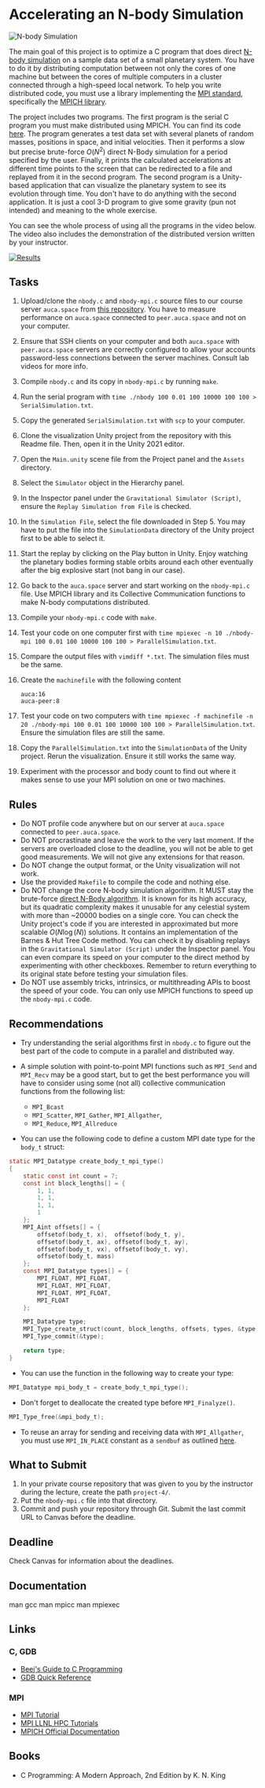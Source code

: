 Accelerating an N-body Simulation
=================================

![N-body Simulation](https://i.imgur.com/P3eAqMW.png)

The main goal of this project is to optimize a C program that does direct [N-body simulation](http://www.scholarpedia.org/article/N-body_simulations_(gravitational)) on a sample data set of a small planetary system. You have to do it by distributing computation between not only the cores of one machine but between the cores of multiple computers in a cluster connected through a high-speed local network. To help you write distributed code, you must use a library implementing the [MPI standard](https://www.mcs.anl.gov/research/projects/mpi), specifically the [MPICH library](https://www.mpich.org).

The project includes two programs. The first program is the serial C program you must make distributed using MPICH. You can find its code [here](https://github.com/toksaitov/nbody-starter). The program generates a test data set with several planets of random masses, positions in space, and initial velocities. Then it performs a slow but precise brute-force $O(N^2)$ direct N-Body simulation for a period specified by the user. Finally, it prints the calculated accelerations at different time points to the screen that can be redirected to a file and replayed from it in the second program. The second program is a Unity-based application that can visualize the planetary system to see its evolution through time. You don't have to do anything with the second application. It is just a cool 3-D program to give some gravity (pun not intended) and meaning to the whole exercise.

You can see the whole process of using all the programs in the video below. The video also includes the demonstration of the distributed version written by your instructor.

[![Results](https://i.imgur.com/AWRaQH4.png)](https://drive.google.com/open?id=1LLFR2NcRhT2R43SCoZ69322wU0EMG35S)

## Tasks

1. Upload/clone the `nbody.c` and `nbody-mpi.c` source files to our course server `auca.space` from [this repository](https://github.com/toksaitov/nbody-starter). You have to measure performance on `auca.space` connected to `peer.auca.space` and not on your computer.
2. Ensure that SSH clients on your computer and both `auca.space` with `peer.auca.space` servers are correctly configured to allow your accounts password-less connections between the server machines. Consult lab videos for more info.
3. Compile `nbody.c` and its copy in `nbody-mpi.c` by running `make`.
4. Run the serial program with `time ./nbody 100 0.01 100 10000 100 100 > SerialSimulation.txt`.
5. Copy the generated `SerialSimulation.txt` with `scp` to your computer.
6. Clone the visualization Unity project from the repository with this Readme file. Then, open it in the Unity 2021 editor.
7. Open the `Main.unity` scene file from the Project panel and the `Assets` directory.
8. Select the `Simulator` object in the Hierarchy panel.
9. In the Inspector panel under the `Gravitational Simulator (Script)`, ensure the `Replay Simulation from File` is checked.
10. In the `Simulation File`, select the file downloaded in Step 5. You may have to put the file into the `SimulationData` directory of the Unity project first to be able to select it.
11. Start the replay by clicking on the Play button in Unity. Enjoy watching the planetary bodies forming stable orbits around each other eventually after the big explosive start (not bang in our case).
12. Go back to the `auca.space` server and start working on the `nbody-mpi.c` file. Use MPICH library and its Collective Communication functions to make N-body computations distributed.
13. Compile your `nbody-mpi.c` code with `make`.
14. Test your code on one computer first with `time mpiexec -n 10 ./nbody-mpi 100 0.01 100 10000 100 100 > ParallelSimulation.txt`.
15. Compare the output files with `vimdiff *.txt`. The simulation files must be the same.
16. Create the `machinefile` with the following content

    ```
    auca:16
    auca-peer:8
    ```

17. Test your code on two computers with `time mpiexec -f machinefile -n 20 ./nbody-mpi 100 0.01 100 10000 100 100 > ParallelSimulation.txt`. Ensure the simulation files are still the same.
18. Copy the `ParallelSimulation.txt` into the `SimulationData` of the Unity project. Rerun the visualization. Ensure it still works the same way.
19. Experiment with the processor and body count to find out where it makes sense to use your MPI solution on one or two machines.

## Rules

* Do NOT profile code anywhere but on our server at `auca.space` connected to `peer.auca.space`.
* Do NOT procrastinate and leave the work to the very last moment. If the servers are overloaded close to the deadline, you will not be able to get good measurements. We will not give any extensions for that reason.
* Do NOT change the output format, or the Unity visualization will not work.
* Use the provided `Makefile` to compile the code and nothing else.
* Do NOT change the core N-body simulation algorithm. It MUST stay the brute-force [direct N-Body algorithm](http://www.scholarpedia.org/article/N-body_simulations_(gravitational)#Direct_methods). It is known for its high accuracy, but its quadratic complexity makes it unusable for any celestial system with more than ~20000 bodies on a single core. You can check the Unity project's code if you are interested in approximated but more scalable $O(N\log(N))$ solutions. It contains an implementation of the Barnes & Hut Tree Code method. You can check it by disabling replays in the `Gravitational Simulator (Script)` under the Inspector panel. You can even compare its speed on your computer to the direct method by experimenting with other checkboxes. Remember to return everything to its original state before testing your simulation files.
* Do NOT use assembly tricks, intrinsics, or multithreading APIs to boost the speed of your code. You can only use MPICH functions to speed up the `nbody-mpi.c` code.

## Recommendations

* Try understanding the serial algorithms first in `nbody.c` to figure out the best part of the code to compute in a parallel and distributed way.
* A simple solution with point-to-point MPI functions such as `MPI_Send` and `MPI_Recv` may be a good start, but to get the best performance you will have to consider using some (not all) collective communication functions from the following list:

    * `MPI_Bcast`
    * `MPI_Scatter`, `MPI_Gather`, `MPI_Allgather`,
    * `MPI_Reduce`, `MPI_Allreduce`

* You can use the following code to define a custom MPI date type for the `body_t` struct:

```c
static MPI_Datatype create_body_t_mpi_type()
{
    static const int count = 7;
    const int block_lengths[] = {
        1, 1,
        1, 1,
        1, 1,
        1
    };
    MPI_Aint offsets[] = {
        offsetof(body_t, x),  offsetof(body_t, y),
        offsetof(body_t, ax), offsetof(body_t, ay),
        offsetof(body_t, vx), offsetof(body_t, vy),
        offsetof(body_t, mass)
    };
    const MPI_Datatype types[] = {
        MPI_FLOAT, MPI_FLOAT,
        MPI_FLOAT, MPI_FLOAT,
        MPI_FLOAT, MPI_FLOAT,
        MPI_FLOAT
    };

    MPI_Datatype type;
    MPI_Type_create_struct(count, block_lengths, offsets, types, &type);
    MPI_Type_commit(&type);

    return type;
}
```

* You can use the function in the following way to create your type:

```c
MPI_Datatype mpi_body_t = create_body_t_mpi_type();
```

* Don't forget to deallocate the created type before `MPI_Finalyze()`.

```c
MPI_Type_free(&mpi_body_t);
```

* To reuse an array for sending and receiving data with `MPI_Allgather`, you must use `MPI_IN_PLACE` constant as a `sendbuf` as outlined [here](https://www.open-mpi.org/doc/v3.0/man3/MPI_Allgather.3.php).

## What to Submit

1. In your private course repository that was given to you by the instructor during the lecture, create the path `project-4/`.
2. Put the `nbody-mpi.c` file into that directory.
3. Commit and push your repository through Git. Submit the last commit URL to Canvas before the deadline.

## Deadline

Check Canvas for information about the deadlines.

## Documentation

man gcc
man mpicc
man mpiexec

## Links

### C, GDB

* [Beej's Guide to C Programming](https://beej.us/guide/bgc)
* [GDB Quick Reference](http://users.ece.utexas.edu/~adnan/gdb-refcard.pdf)

### MPI

* [MPI Tutorial](https://mpitutorial.com)
* [MPI LLNL HPC Tutorials](https://hpc-tutorials.llnl.gov/mpi)
* [MPICH Official Documentation](https://www.mpich.org/documentation/guides)

## Books

* C Programming: A Modern Approach, 2nd Edition by K. N. King
